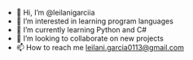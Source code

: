 - 👋 Hi, I’m @leilanigarciia
- 👀 I’m interested in learning program languages
- 🌱 I’m currently learning Python and C#
- 💞️ I’m looking to collaborate on new projects
- 📫 How to reach me leilani.garcia0113@gmail.com

<!---
leilanigarciia/leilanigarciia is a ✨ special ✨ repository because its `README.md` (this file) appears on your GitHub profile.
You can click the Preview link to take a look at your changes.
--->
